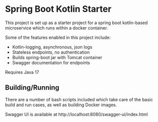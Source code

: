 # Spring Boot Kotlin Starter

This project is set up as a starter project for a spring boot kotlin-based 
microservice which runs within a docker container. 

Some of the features enabled in this project include:

- Kotlin-logging, asynchronous, json logs
- Stateless endpoints, no authentication
- Builds spring-boot jar with Tomcat container
- Swagger documentation for endpoints


Requires Java 17

## Building/Running

There are a number of bash scripts included which take care of the basic
build and run cases, as well as building Docker images. 



Swagger UI is available at http://localhost:8080/swagger-ui/index.html
